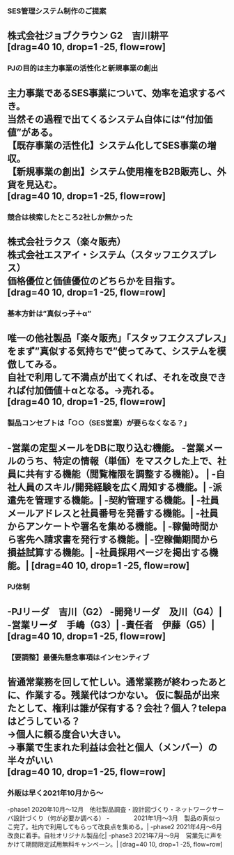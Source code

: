 ### SES管理システム制作のご提案
株式会社ジョブクラウン
G2　吉川耕平<br>
[drag=40 10, drop=1 -25, flow=row]
---
### PJの目的は主力事業の活性化と新規事業の創出
主力事業であるSES事業について、効率を追求するべき。<br>
当然その過程で出てくるシステム自体には”付加価値”がある。<br>
【既存事業の活性化】システム化してSES事業の増収。<br>
【新規事業の創出】システム使用権をB2B販売し、外貨を見込む。<br>
[drag=40 10, drop=1 -25, flow=row]
---
### 競合は検索したところ2社しか無かった
株式会社ラクス（楽々販売）<br>
株式会社エスアイ・システム（スタッフエクスプレス）<br>
価格優位と価値優位のどちらかを目指す。<br>
[drag=40 10, drop=1 -25, flow=row]
---
### 基本方針は”真似っ子＋α”
唯一の他社製品「楽々販売」「スタッフエクスプレス」をまず”真似する気持ちで”使ってみて、システムを模倣してみる。<br>
自社で利用して不満点が出てくれば、それを改良できれば付加価値＋αとなる。→売れる。<br>
[drag=40 10, drop=1 -25, flow=row]
---
### 製品コンセプトは「○○（SES営業）が要らなくなる？」
-営業の定型メールをDBに取り込む機能。
-営業メールのうち、特定の情報（単価）をマスクした上で、社員に共有する機能（閲覧権限を調整する機能）。 |
-自社人員のスキル/開発経験を広く周知する機能。|
-派遣先を管理する機能。|
-契約管理する機能。|
-社員メールアドレスと社員番号を発番する機能。|
-社員からアンケートや署名を集める機能。|
-稼働時間から客先へ請求書を発行する機能。|
-空稼働期間から損益試算する機能。|
-社員採用ページを掲出する機能。|
[drag=40 10, drop=1 -25, flow=row]
---
### PJ体制
-PJリーダ　吉川（G2）
-開発リーダ　及川（G4）|
-営業リーダ　手嶋（G3）|
-責任者　伊藤（G5）|
[drag=40 10, drop=1 -25, flow=row]
---
### 【要調整】最優先懸念事項はインセンティブ
皆通常業務を回して忙しい。通常業務が終わったあとに、作業する。残業代はつかない。
仮に製品が出来たとして、権利は誰が保有する？会社？個人？telepaはどうしている？<br>
→個人に頼る度合い大きい。<br>
→事業で生まれた利益は会社と個人（メンバー）の半々がいい<br>
[drag=40 10, drop=1 -25, flow=row]
---
### 外販は早く2021年10月から〜
-phase1 2020年10月〜12月　他社製品調査・設計図づくり・ネットワークサーバ設計づくり（何が必要か調べる）
-　　　　2021年1月〜3月　製品の真似っこ完了。社内で利用してもらって改良点を集める。|
-phase2 2021年4月〜6月　改良に着手。自社オリジナル製品化|
-phase3 2021年7月〜9月　営業先に声をかけて期間限定試用無料キャンペーン。|
[drag=40 10, drop=1 -25, flow=row]
